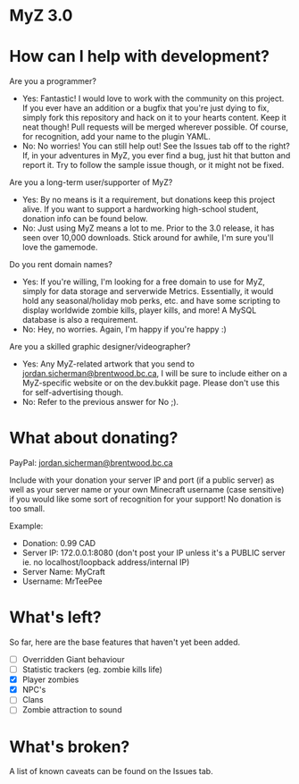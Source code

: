 MyZ 3.0
=======

How can I help with development?
================================

Are you a programmer?

* Yes: Fantastic! I would love to work with the community on this project. If you ever have an addition or a bugfix that you're just dying to fix, simply fork this repository and hack on it to your hearts content. Keep it neat though! Pull requests will be merged wherever possible. Of course, for recognition, add your name to the plugin YAML.
* No: No worries! You can still help out! See the Issues tab off to the right? If, in your adventures in MyZ, you ever find a bug, just hit that button and report it. Try to follow the sample issue though, or it might not be fixed. 

Are you a long-term user/supporter of MyZ?

* Yes: By no means is it a requirement, but donations keep this project alive. If you want to support a hardworking high-school student, donation info can be found below.
* No: Just using MyZ means a lot to me. Prior to the 3.0 release, it has seen over 10,000 downloads. Stick around for awhile, I'm sure you'll love the gamemode. 

Do you rent domain names?

* Yes: If you're willing, I'm looking for a free domain to use for MyZ, simply for data storage and serverwide Metrics. Essentially, it would hold any seasonal/holiday mob perks, etc. and have some scripting to display worldwide zombie kills, player kills, and more! A MySQL database is also a requirement.
* No: Hey, no worries. Again, I'm happy if you're happy :) 

Are you a skilled graphic designer/videographer?

* Yes: Any MyZ-related artwork that you send to jordan.sicherman@brentwood.bc.ca, I will be sure to include either on a MyZ-specific website or on the dev.bukkit page. Please don't use this for self-advertising though.
* No: Refer to the previous answer for No ;). 

What about donating?
====================

PayPal: jordan.sicherman@brentwood.bc.ca

Include with your donation your server IP and port (if a public server) as well as your server name or your own Minecraft username (case sensitive) if you would like some sort of recognition for your support! No donation is too small.

Example:

* Donation: 0.99 CAD
* Server IP: 172.0.0.1:8080 (don't post your IP unless it's a PUBLIC server ie. no localhost/loopback address/internal IP)
* Server Name: MyCraft
* Username: MrTeePee 

What's left?
============

So far, here are the base features that haven't yet been added.

- [ ] Overridden Giant behaviour
- [ ] Statistic trackers (eg. zombie kills life)
- [x] Player zombies
- [x] NPC's
- [ ] Clans
- [ ] Zombie attraction to sound

What's broken?
==============

A list of known caveats can be found on the Issues tab.